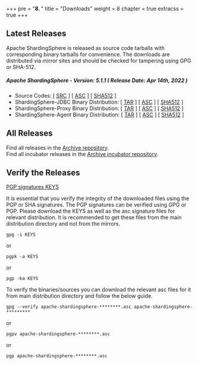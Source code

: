 +++
pre = "<b>8. </b>"
title = "Downloads"
weight = 8
chapter = true
extracss = true
+++

## Latest Releases

Apache ShardingSphere is released as source code tarballs with corresponding binary tarballs for convenience.
The downloads are distributed via mirror sites and should be checked for tampering using GPG or SHA-512.

##### Apache ShardingSphere - Version: 5.1.1 ( Release Date: Apr 14th, 2022 )

- Source Codes: [ [<u>SRC</u>](https://www.apache.org/dyn/closer.lua/shardingsphere/5.1.1/apache-shardingsphere-5.1.1-src.zip) ] [ [<u>ASC</u>](https://downloads.apache.org/shardingsphere/5.1.1/apache-shardingsphere-5.1.1-src.zip.asc) ] [ [<u>SHA512</u>](https://downloads.apache.org/shardingsphere/5.1.1/apache-shardingsphere-5.1.1-src.zip.sha512) ]
- ShardingSphere-JDBC Binary Distribution: [ [<u>TAR</u>](https://www.apache.org/dyn/closer.lua/shardingsphere/5.1.1/apache-shardingsphere-5.1.1-shardingsphere-jdbc-bin.tar.gz) ] [ [<u>ASC</u>](https://downloads.apache.org/shardingsphere/5.1.1/apache-shardingsphere-5.1.1-shardingsphere-jdbc-bin.tar.gz.asc) ] [ [<u>SHA512</u>](https://downloads.apache.org/shardingsphere/5.1.1/apache-shardingsphere-5.1.1-shardingsphere-jdbc-bin.tar.gz.sha512) ]
- ShardingSphere-Proxy Binary Distribution: [ [<u>TAR</u>](https://www.apache.org/dyn/closer.lua/shardingsphere/5.1.1/apache-shardingsphere-5.1.1-shardingsphere-proxy-bin.tar.gz) ] [ [<u>ASC</u>](https://downloads.apache.org/shardingsphere/5.1.1/apache-shardingsphere-5.1.1-shardingsphere-proxy-bin.tar.gz.asc) ] [ [<u>SHA512</u>](https://downloads.apache.org/shardingsphere/5.1.1/apache-shardingsphere-5.1.1-shardingsphere-proxy-bin.tar.gz.sha512) ]
- ShardingSphere-Agent Binary Distribution: [ [<u>TAR</u>](https://www.apache.org/dyn/closer.lua/shardingsphere/5.1.1/apache-shardingsphere-5.1.1-shardingsphere-agent-bin.tar.gz) ] [ [<u>ASC</u>](https://downloads.apache.org/shardingsphere/5.1.1/apache-shardingsphere-5.1.1-shardingsphere-agent-bin.tar.gz.asc) ] [ [<u>SHA512</u>](https://downloads.apache.org/shardingsphere/5.1.1/apache-shardingsphere-5.1.1-shardingsphere-agent-bin.tar.gz.sha512) ]

## All Releases

Find all releases in the [Archive repository](https://archive.apache.org/dist/shardingsphere/).</br>
Find all incubator releases in the [Archive incubator repository](https://archive.apache.org/dist/incubator/shardingsphere/).

## Verify the Releases

[PGP signatures KEYS](https://downloads.apache.org/shardingsphere/KEYS)

It is essential that you verify the integrity of the downloaded files using the PGP or SHA signatures.
The PGP signatures can be verified using GPG or PGP.
Please download the KEYS as well as the asc signature files for relevant distribution.
It is recommended to get these files from the main distribution directory and not from the mirrors.

```shell
gpg -i KEYS
```

or

```shell
pgpk -a KEYS
```

or

```shell
pgp -ka KEYS
```

To verify the binaries/sources you can download the relevant asc files for it from main distribution directory and follow the below guide.

```shell
gpg --verify apache-shardingsphere-********.asc apache-shardingsphere-*********
```

or

```shell
pgpv apache-shardingsphere-********.asc
```

or

```shell
pgp apache-shardingsphere-********.asc
```

